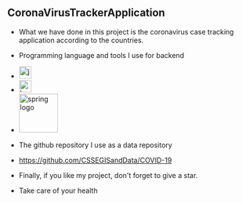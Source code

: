 ## CoronaVirusTrackerApplication
- What we have done in this project is the coronavirus case tracking application according to the countries.
- Programming language and tools I use for backend
- <img src="https://img.shields.io/badge/Java-ED8B00?color=272D2D&logo=java&logoColor=orange" alt="java logo" title="java"  height="25"/>
- <img src="https://img.shields.io/badge/Bootstrap-563D7C?color=272D2D&logo=bootstrap&logoColor=purple" alt="bootstrap logo" title="bootstrap"  height="25"/>
- <img src="https://img.shields.io/badge/Spring-6DB33F?color=272D2D&logo=spring&logoColor=green" alt="spring logo" title="Spring" heiht="25" width="79"/>

- The github repository I use as a data repository
- https://github.com/CSSEGISandData/COVID-19
- Finally, if you like my project, don't forget to give a star.
- Take care of your health
